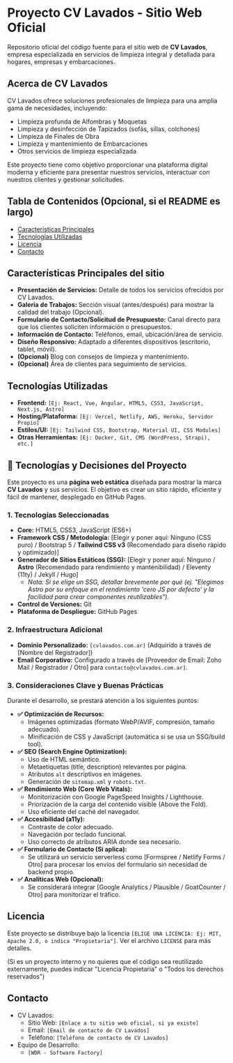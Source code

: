 # Proyecto CV Lavados - Sitio Web Oficial

<!-- Opcional: Puedes insertar el logo de tu empresa aquí -->
<!-- ![Logo CV Lavados](ruta/a/tu/logo.png) -->

Repositorio oficial del código fuente para el sitio web de **CV Lavados**, empresa especializada en servicios de limpieza integral y detallada para hogares, empresas y embarcaciones.

## Acerca de CV Lavados

CV Lavados ofrece soluciones profesionales de limpieza para una amplia gama de necesidades, incluyendo:

*   Limpieza profunda de Alfombras y Moquetas
*   Limpieza y desinfección de Tapizados (sofás, sillas, colchones)
*   Limpieza de Finales de Obra
*   Limpieza y mantenimiento de Embarcaciones
*   Otros servicios de limpieza especializada

Este proyecto tiene como objetivo proporcionar una plataforma digital moderna y eficiente para presentar nuestros servicios, interactuar con nuestros clientes y gestionar solicitudes.

## Tabla de Contenidos (Opcional, si el README es largo)

*   [Características Principales](#características-principales-del-sitio)
*   [Tecnologías Utilizadas](#tecnologías-utilizadas)
*   [Licencia](#licencia)
*   [Contacto](#contacto)

## Características Principales del sitio

*   **Presentación de Servicios:** Detalle de todos los servicios ofrecidos por CV Lavados.
*   **Galería de Trabajos:** Sección visual (antes/después) para mostrar la calidad del trabajo (Opcional).
*   **Formulario de Contacto/Solicitud de Presupuesto:** Canal directo para que los clientes soliciten información o presupuestos.
*   **Información de Contacto:** Teléfonos, email, ubicación/área de servicio.
*   **Diseño Responsivo:** Adaptado a diferentes dispositivos (escritorio, tablet, móvil).
*   **(Opcional)** Blog con consejos de limpieza y mantenimiento.
*   **(Opcional)** Área de clientes para seguimiento de servicios.

## Tecnologías Utilizadas

*   **Frontend:** `[Ej: React, Vue, Angular, HTML5, CSS3, JavaScript, Next.js, Astro]`
*   **Hosting/Plataforma:** `[Ej: Vercel, Netlify, AWS, Heroku, Servidor Propio]`
*   **Estilos/UI:** `[Ej: Tailwind CSS, Bootstrap, Material UI, CSS Modules]`
*   **Otras Herramientas:** `[Ej: Docker, Git, CMS (WordPress, Strapi), etc.]`

## 🚀 Tecnologías y Decisiones del Proyecto

Este proyecto es una **página web estática** diseñada para mostrar la marca **CV Lavados** y sus servicios. El objetivo es crear un sitio rápido, eficiente y fácil de mantener, desplegado en GitHub Pages.

### 1. Tecnologías Seleccionadas

*   **Core:** HTML5, CSS3, JavaScript (ES6+)
*   **Framework CSS / Metodología:** [Elegir y poner aquí: Ninguno (CSS puro) / Bootstrap 5 / **Tailwind CSS v3** (Recomendado para diseño rápido y optimizado)]
*   **Generador de Sitios Estáticos (SSG):** [Elegir y poner aquí: Ninguno / **Astro** (Recomendado para rendimiento y mantenibilidad) / Eleventy (11ty) / Jekyll / Hugo]
    *   *Nota: Si se elige un SSG, detallar brevemente por qué (ej. "Elegimos Astro por su enfoque en el rendimiento 'cero JS por defecto' y la facilidad para crear componentes reutilizables").*
*   **Control de Versiones:** Git
*   **Plataforma de Despliegue:** GitHub Pages

### 2. Infraestructura Adicional

*   **Dominio Personalizado:** `[cvlavados.com.ar]` (Adquirido a través de [Nombre del Registrador])
*   **Email Corporativo:** Configurado a través de [Proveedor de Email: Zoho Mail / Registrador / Otro] para `contacto@cvlavados.com.ar]`.

### 3. Consideraciones Clave y Buenas Prácticas

Durante el desarrollo, se prestará atención a los siguientes puntos:

*   **✅ Optimización de Recursos:**
    *   Imágenes optimizadas (formato WebP/AVIF, compresión, tamaño adecuado).
    *   Minificación de CSS y JavaScript (automática si se usa un SSG/build tool).
*   **✅ SEO (Search Engine Optimization):**
    *   Uso de HTML semántico.
    *   Metaetiquetas (title, description) relevantes por página.
    *   Atributos `alt` descriptivos en imágenes.
    *   Generación de `sitemap.xml` y `robots.txt`.
*   **✅ Rendimiento Web (Core Web Vitals):**
    *   Monitorización con Google PageSpeed Insights / Lighthouse.
    *   Priorización de la carga del contenido visible (Above the Fold).
    *   Uso eficiente del caché del navegador.
*   **✅ Accesibilidad (a11y):**
    *   Contraste de color adecuado.
    *   Navegación por teclado funcional.
    *   Uso correcto de atributos ARIA donde sea necesario.
*   **✅ Formulario de Contacto (Si aplica):**
    *   Se utilizará un servicio serverless como [Formspree / Netlify Forms / Otro] para procesar los envíos del formulario sin necesidad de backend propio.
*   **✅ Analíticas Web (Opcional):**
    *   Se considerará integrar [Google Analytics / Plausible / GoatCounter / Otro] para monitorizar el tráfico.

 ## Licencia

Este proyecto se distribuye bajo la licencia `[ELIGE UNA LICENCIA: Ej: MIT, Apache 2.0, o indica "Propietaria"]`. Ver el archivo `LICENSE` para más detalles.

(Si es un proyecto interno y no quieres que el código sea reutilizado externamente, puedes indicar "Licencia Propietaria" o "Todos los derechos reservados")

 ## Contacto

*   CV Lavados:
    * Sitio Web: `[Enlace a tu sitio web oficial, si ya existe]`
    * Email: `[Email de contacto de CV Lavados]`
    * Teléfono: `[Teléfono de contacto de CV Lavados]`
*   Equipo de Desarrollo:
    * `[WDR - Software Factory]`
